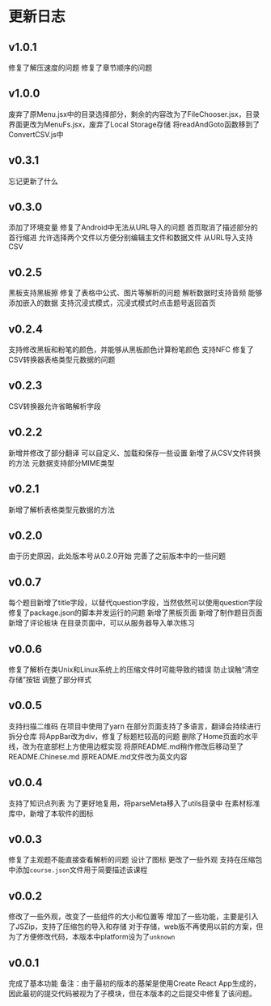 # 更新日志
## v1.0.1
修复了解压速度的问题
修复了章节顺序的问题
## v1.0.0
废弃了原Menu.jsx中的目录选择部分，剩余的内容改为了FileChooser.jsx，目录界面更改为MenuFs.jsx，废弃了Local Storage存储
将readAndGoto函数移到了ConvertCSV.js中
## v0.3.1
忘记更新了什么
## v0.3.0
添加了环境变量
修复了Android中无法从URL导入的问题
首页取消了描述部分的首行缩进
允许选择两个文件以方便分别编辑主文件和数据文件
从URL导入支持CSV
## v0.2.5
黑板支持黑板擦
修复了表格中公式、图片等解析的问题
解析数据时支持音频
能够添加嵌入的数据
支持沉浸式模式，沉浸式模式时点击题号返回首页
## v0.2.4
支持修改黑板和粉笔的颜色，并能够从黑板颜色计算粉笔颜色
支持NFC
修复了CSV转换器表格类型元数据的问题
## v0.2.3
CSV转换器允许省略解析字段
## v0.2.2
新增并修改了部分翻译
可以自定义、加载和保存一些设置
新增了从CSV文件转换的方法
元数据支持部分MIME类型
## v0.2.1
新增了解析表格类型元数据的方法
## v0.2.0
由于历史原因，此处版本号从0.2.0开始
完善了之前版本中的一些问题
## v0.0.7
每个题目新增了title字段，以替代question字段，当然依然可以使用question字段
修复了package.json的脚本并发运行的问题
新增了黑板页面
新增了制作题目页面
新增了评论板块
在目录页面中，可以从服务器导入单次练习
## v0.0.6
修复了解析在类Unix和Linux系统上的压缩文件时可能导致的错误
防止误触“清空存储”按钮
调整了部分样式
## v0.0.5
支持扫描二维码
在项目中使用了yarn
在部分页面支持了多语言，翻译会持续进行
拆分仓库
将AppBar改为div，修复了标题栏较高的问题
删除了Home页面的水平线，改为在底部栏上方使用边框实现
将原README.md稍作修改后移动至了README.Chinese.md
原README.md文件改为英文内容
## v0.0.4
支持了知识点列表
为了更好地复用，将parseMeta移入了utils目录中
在素材标准库中，新增了本软件的图标
## v0.0.3
修复了主观题不能直接查看解析的问题
设计了图标
更改了一些外观
支持在压缩包中添加`course.json`文件用于简要描述该课程
## v0.0.2
修改了一些外观，改变了一些组件的大小和位置等
增加了一些功能，主要是引入了JSZip，支持了压缩包的导入和存储
对于存储，web版不再使用以前的方案，但为了方便修改代码，本版本中platform设为了`unknown`
## v0.0.1
完成了基本功能
备注：由于最初的版本的基架是使用Create React App生成的，因此最初的提交代码被视为了子模块，但在本版本的之后提交中修复了该问题。